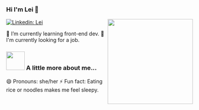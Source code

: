 ### Hi I'm Lei 👋
[![Linkedin: Lei](https://img.shields.io/badge/-Lei-blue?style=flat-square&logo=Linkedin&logoColor=white&link=https://www.linkedin.com/in/lei-huang-663990195/)](https://www.linkedin.com/in/lei-huang-663990195/)
<img align='right' src="https://media.giphy.com/media/fuJPZBIIqzbt1kAYVc/giphy.gif" width="230">

🌱 I’m currently learning front-end dev.
🔭 I'm currently looking for a job.

### <img src="https://media.giphy.com/media/dNgK7Ws7y176U/giphy.gif" width="50"> A little more about me...  

😄 Pronouns: she/her
⚡ Fun fact: Eating rice or noodles makes me feel sleepy.
<!--
**leihuang96/leihuang96** is a ✨ _special_ ✨ repository because its `README.md` (this file) appears on your GitHub profile.

Here are some ideas to get you started:

-  I’m currently working on ...
-  ...
- 👯 I’m looking to collaborate on ...
- 🤔 I’m looking for help with ...
- 💬 Ask me about ...
-  ...
-  ...
-  ...
-->
